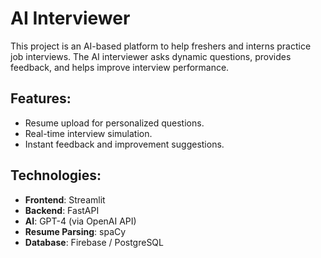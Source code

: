 # AI Interviewer
This project is an AI-based platform to help freshers and interns practice job interviews. The AI interviewer asks dynamic questions, provides feedback, and helps improve interview performance.

## Features:
- Resume upload for personalized questions.
- Real-time interview simulation.
- Instant feedback and improvement suggestions.

## Technologies:
- **Frontend**: Streamlit
- **Backend**: FastAPI
- **AI**: GPT-4 (via OpenAI API)
- **Resume Parsing**: spaCy
- **Database**: Firebase / PostgreSQL
